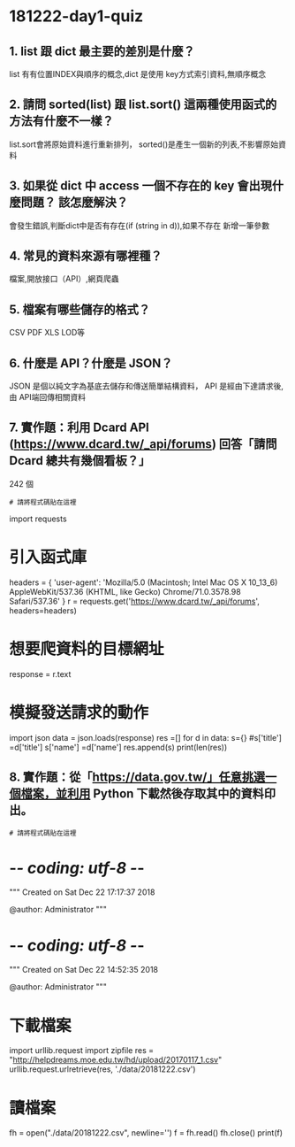 # 181222-day1-quiz

## 1. list 跟 dict 最主要的差別是什麼？
list 有有位置INDEX與順序的概念,dict 是使用 key方式索引資料,無順序概念

## 2. 請問 sorted(list) 跟 list.sort() 這兩種使用函式的方法有什麼不一樣？
list.sort會將原始資料進行重新排列，
sorted()是產生一個新的列表,不影響原始資料

## 3. 如果從 dict 中 access 一個不存在的 key 會出現什麼問題？ 該怎麼解決？
會發生錯誤,判斷dict中是否有存在(if (string in d)),如果不存在 新增一筆參數

## 4. 常見的資料來源有哪裡種？
檔案,開放接口（API）,網頁爬蟲
## 5. 檔案有哪些儲存的格式？
CSV   PDF XLS  LOD等
## 6. 什麼是 API？什麼是 JSON？
JSON 是個以純文字為基底去儲存和傳送簡單結構資料，
API 是經由下達請求後,由 API端回傳相關資料

## 7. 實作題：利用 Dcard API (https://www.dcard.tw/_api/forums) 回答「請問 Dcard 總共有幾個看板？」
242 個
```
# 請將程式碼貼在這裡
```
import requests
# 引入函式庫
headers = {
    'user-agent': 'Mozilla/5.0 (Macintosh; Intel Mac OS X 10_13_6) AppleWebKit/537.36 (KHTML, like Gecko) Chrome/71.0.3578.98 Safari/537.36'
}
r = requests.get('https://www.dcard.tw/_api/forums', headers=headers)
# 想要爬資料的目標網址
response = r.text
# 模擬發送請求的動作
import json
data = json.loads(response)
res =[]
for d in data:
    s={}
    #s['title'] =d['title']
    s['name'] =d['name']
    res.append(s)
print(len(res))


## 8. 實作題：從「https://data.gov.tw/」任意挑選一個檔案，並利用 Python 下載然後存取其中的資料印出。

```
# 請將程式碼貼在這裡
```
# -*- coding: utf-8 -*-
"""
Created on Sat Dec 22 17:17:37 2018

@author: Administrator
"""

# -*- coding: utf-8 -*-
"""
Created on Sat Dec 22 14:52:35 2018

@author: Administrator
"""

# 下載檔案
import urllib.request
import zipfile 
res = "http://helpdreams.moe.edu.tw/hd/upload/20170117_1.csv"
urllib.request.urlretrieve(res, './data/20181222.csv')

# 讀檔案
fh = open("./data/20181222.csv", newline='')
f = fh.read()
fh.close()
print(f)



